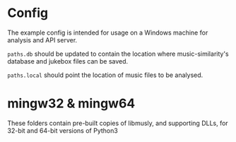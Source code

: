 Config
======

The example config is intended for usage on a Windows machine for analysis and
API server.

`paths.db` should be updated to contain the location where music-similarity's
database and jukebox files can be saved.

`paths.local` should point the location of music files to be analysed.


mingw32 & mingw64
=================

These folders contain pre-built copies of libmusly, and supporting DLLs, for
32-bit and 64-bit versions of Python3
